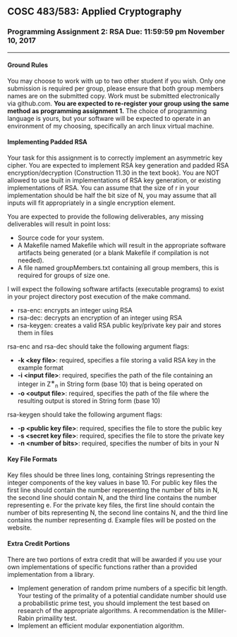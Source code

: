 ## COSC 483/583: Applied Cryptography
### Programming Assignment 2: RSA Due: 11:59:59 pm November 10, 2017
---
#### Ground Rules
You may choose to work with up to two other student if you wish. Only one submission
is required per group, please ensure that both group members names are on the submitted
copy. Work must be submitted electronically via github.com. **You are expected to re-register
your group using the same method as programming assignment 1.** The choice of programming
language is yours, but your software will be expected to operate in an environment of
my choosing, specifically an arch linux virtual machine.

#### Implementing Padded RSA 
Your task for this assignment is to correctly implement an asymmetric
key cipher. You are expected to implement RSA key generation and padded RSA encryption/decryption
(Construction 11.30 in the text book). You are NOT allowed to use built in
implementations of RSA key generation, or existing implementations of RSA. You can assume that
the size of r in your implementation should be half the bit size of N, you may assume that all
inputs will fit appropriately in a single encryption element.

You are expected to provide the following deliverables, any missing deliverables will result in point
loss:
* Source code for your system.
* A Makefile named Makefile which will result in the appropriate software artifacts being
generated (or a blank Makefile if compilation is not needed).
* A file named groupMembers.txt containing all group members, this is required for groups of
size one.

I will expect the following software artifacts (executable programs) to exist in your project directory
post execution of the make command.
* rsa-enc: encrypts an integer using RSA
* rsa-dec: decrypts an encryption of an integer using RSA
* rsa-keygen: creates a valid RSA public key/private key pair and stores them in files

rsa-enc and rsa-dec should take the following argument flags:
* **-k &lt;key file>**: required, specifies a file storing a valid RSA key in the example format
* **-i &lt;input file>**: required, specifies the path of the file containing an integer in Z<sup>∗</sup><sub>n</sub> in String form (base 10) that is being operated on
* **-o &lt;output file>**: required, specifies the path of the file where the resulting output is stored in String form (base 10)

rsa-keygen should take the following argument flags:
* **-p &lt;public key file>**: required, specifies the file to store the public key
* **-s &lt;secret key file>**: required, specifies the file to store the private key
* **-n &lt;number of bits>**: required, specifies the number of bits in your N

#### Key File Formats 
Key files should be three lines long, containing Strings representing the integer
components of the key values in base 10. For public key files the first line should contain the number
representing the number of bits in N, the second line should contain N, and the third line contains
the number representing e. For the private key files, the first line should contain the number of bits
representing N, the second line contains N, and the third line contains the number representing d.
Example files will be posted on the website.

#### Extra Credit Portions 
There are two portions of extra credit that will be awarded if you use your
own implementations of specific functions rather than a provided implementation from a library.
* Implement generation of random prime numbers of a specific bit length. Your testing of the
primality of a potential candidate number should use a probabilistic prime test, you should
implement the test based on research of the appropriate algorithms. A recommendation is
the Miller-Rabin primaility test.
* Implement an efficient modular exponentiation algorithm.
